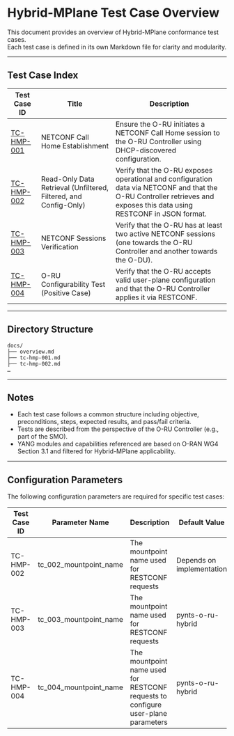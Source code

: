 # Hybrid-MPlane Test Case Overview

This document provides an overview of Hybrid-MPlane conformance test cases.  
Each test case is defined in its own Markdown file for clarity and modularity.

---

## Test Case Index

| Test Case ID                  | Title                                  | Description |
|-------------------------------|----------------------------------------|-------------|
| [TC-HMP-001](./tc-hmp-001.md) | NETCONF Call Home Establishment | Ensure the O-RU initiates a NETCONF Call Home session to the O-RU Controller using DHCP-discovered configuration. |
| [TC-HMP-002](./tc-hmp-002.md) | Read-Only Data Retrieval (Unfiltered, Filtered, and Config-Only) | Verify that the O-RU exposes operational and configuration data via NETCONF and that the O-RU Controller retrieves and exposes this data using RESTCONF in JSON format. |
| [TC-HMP-003](./tc-hmp-003.md) | NETCONF Sessions Verification | Verify that the O-RU has at least two active NETCONF sessions (one towards the O-RU Controller and another towards the O-DU). |
| [TC-HMP-004](./tc-hmp-004.md) | O-RU Configurability Test (Positive Case) | Verify that the O-RU accepts valid user-plane configuration and that the O-RU Controller applies it via RESTCONF. |

---

## Directory Structure

```
docs/
├── overview.md
├── tc-hmp-001.md
├── tc-hmp-002.md
…
```

---

## Notes

- Each test case follows a common structure including objective, preconditions, steps, expected results, and pass/fail criteria.
- Tests are described from the perspective of the O-RU Controller (e.g., part of the SMO).
- YANG modules and capabilities referenced are based on O-RAN WG4 Section 3.1 and filtered for Hybrid-MPlane applicability.

---

## Configuration Parameters

The following configuration parameters are required for specific test cases:

| Test Case ID | Parameter Name | Description | Default Value |
|--------------|----------------|-------------|---------------|
| TC-HMP-002 | tc_002_mountpoint_name | The mountpoint name used for RESTCONF requests | Depends on implementation |
| TC-HMP-003 | tc_003_mountpoint_name | The mountpoint name used for RESTCONF requests | pynts-o-ru-hybrid |
| TC-HMP-004 | tc_004_mountpoint_name | The mountpoint name used for RESTCONF requests to configure user-plane parameters | pynts-o-ru-hybrid |
